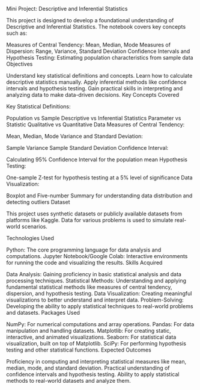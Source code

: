 Mini Project: Descriptive and Inferential Statistics

This project is designed to develop a foundational understanding of Descriptive and Inferential Statistics. The notebook covers key concepts such as:

Measures of Central Tendency: Mean, Median, Mode
Measures of Dispersion: Range, Variance, Standard Deviation
Confidence Intervals and Hypothesis Testing: Estimating population characteristics from sample data
Objectives

Understand key statistical definitions and concepts.
Learn how to calculate descriptive statistics manually.
Apply inferential methods like confidence intervals and hypothesis testing.
Gain practical skills in interpreting and analyzing data to make data-driven decisions.
Key Concepts Covered

Key Statistical Definitions:

Population vs Sample
Descriptive vs Inferential Statistics
Parameter vs Statistic
Qualitative vs Quantitative Data
Measures of Central Tendency:

Mean, Median, Mode
Variance and Standard Deviation:

Sample Variance
Sample Standard Deviation
Confidence Interval:

Calculating 95% Confidence Interval for the population mean
Hypothesis Testing:

One-sample Z-test for hypothesis testing at a 5% level of significance
Data Visualization:

Boxplot and Five-number Summary for understanding data distribution and detecting outliers
Dataset

This project uses synthetic datasets or publicly available datasets from platforms like Kaggle. Data for various problems is used to simulate real-world scenarios.

Technologies Used

Python: The core programming language for data analysis and computations.
Jupyter Notebook/Google Colab: Interactive environments for running the code and visualizing the results.
Skills Acquired

Data Analysis: Gaining proficiency in basic statistical analysis and data processing techniques.
Statistical Methods: Understanding and applying fundamental statistical methods like measures of central tendency, dispersion, and hypothesis testing.
Data Visualization: Creating meaningful visualizations to better understand and interpret data.
Problem-Solving: Developing the ability to apply statistical techniques to real-world problems and datasets.
Packages Used

NumPy: For numerical computations and array operations.
Pandas: For data manipulation and handling datasets.
Matplotlib: For creating static, interactive, and animated visualizations.
Seaborn: For statistical data visualization, built on top of Matplotlib.
SciPy: For performing hypothesis testing and other statistical functions.
Expected Outcomes

Proficiency in computing and interpreting statistical measures like mean, median, mode, and standard deviation.
Practical understanding of confidence intervals and hypothesis testing.
Ability to apply statistical methods to real-world datasets and analyze them.

